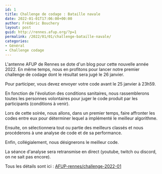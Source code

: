 ```yaml
---
id: 1
title: Challenge de codage : Bataille navale
date: 2022-01-01T17:06:00+00:00
author: Frédéric Bouchery
layout: post
guid: http://rennes.afup.org/?p=1
permalink: /2022/01/01/challenge-bataille-navale/
categories:
- Général
- Challenge codage
---
```

L'antenne AFUP de Rennes se dote d'un blog pour cette nouvelle année 2022.
En même temps, nous en profitons pour lancer notre premier challenge de codage dont le résultat sera jugé le 26 janvier.

Pour participer, vous devez envoyer votre code avant le 25 janvier à 23h59.

En fonction de l'évolution des conditions sanitaires, nous rassemblerons toutes les personnes volontaires pour juger le code produit par les participants (conditions à venir).

Lors de cette soirée, nous allons, dans un premier temps, faire affronter les codes entre eux pour déterminer lequel a implémenté le meilleur algorithme.

Ensuite, on sélectionnera tout ou partie des meilleurs classés et nous procéderons à une analyse de code et de sa performance.

Enfin, collégialement, nous désignerons le meilleur code.

La séance d'analyse sera retransmise en direct (youtube, twitch ou discord, on ne sait pas encore).

Tous les détails sont ici : [AFUP-rennes/challenge-2022-01](https://github.com/AFUP-rennes/challenge-2022-01#readme) 